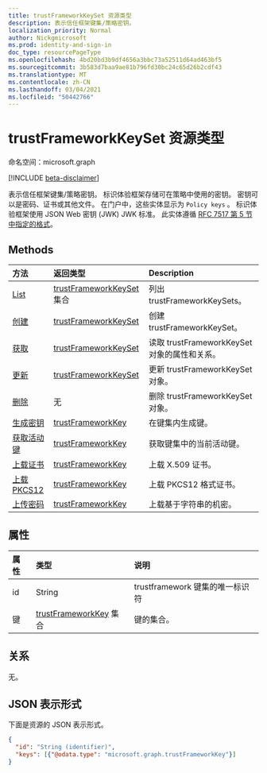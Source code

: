 ```yaml
---
title: trustFrameworkKeySet 资源类型
description: 表示信任框架键集/策略密钥。
localization_priority: Normal
author: Nickgmicrosoft
ms.prod: identity-and-sign-in
doc_type: resourcePageType
ms.openlocfilehash: 4bd20bd3b9df4656a3bbc73a52511d64ad463bf5
ms.sourcegitcommit: 3b583d7baa9ae81b796fd30bc24c65d26b2cdf43
ms.translationtype: MT
ms.contentlocale: zh-CN
ms.lasthandoff: 03/04/2021
ms.locfileid: "50442766"
---
```

# <a name="trustframeworkkeyset-resource-type"></a>trustFrameworkKeySet 资源类型

命名空间：microsoft.graph

[!INCLUDE [beta-disclaimer](../../includes/beta-disclaimer.md)]

表示信任框架键集/策略密钥。 标识体验框架存储可在策略中使用的密钥。 密钥可以是密码、证书或其他文件。 在门户中，这些实体显示为 `Policy keys` 。 标识体验框架使用 JSON Web 密钥 (JWK) JWK 标准。 此实体遵循 [RFC 7517 第 5 节中指定的格式](https://tools.ietf.org/html/rfc7517#section-5)。

## <a name="methods"></a>Methods

| 方法       | 返回类型 | Description |
|:-------------|:------------|:------------|
| [List](../api/trustframework-list-keysets.md) | [trustFrameworkKeySet](trustframeworkkeyset.md) 集合 | 列出 trustFrameworkKeySets。 |
| [创建](../api/trustframework-post-keysets.md) | [trustFrameworkKeySet](trustframeworkkeyset.md) | 创建 trustFrameworkKeySet。 |
| [获取](../api/trustframeworkkeyset-get.md) | [trustFrameworkKeySet](trustframeworkkeyset.md) | 读取 trustFrameworkKeySet 对象的属性和关系。 |
| [更新](../api/trustframeworkkeyset-update.md) | [trustFrameworkKeySet](trustframeworkkeyset.md) | 更新 trustFrameworkKeySet 对象。 |
| [删除](../api/trustframeworkkeyset-delete.md) | 无 | 删除 trustFrameworkKeySet 对象。 |
|[生成密钥](../api/trustframeworkkeyset-generatekey.md)|[trustFrameworkKey](trustframeworkkey.md)| 在键集内生成键。 |
|[获取活动键](../api/trustframeworkkeyset-getactivekey.md)|[trustFrameworkKey](trustframeworkkey.md)| 获取键集中的当前活动键。 |
|[上载证书](../api/trustframeworkkeyset-uploadcertificate.md)|[trustFrameworkKey](trustframeworkkey.md)| 上载 X.509 证书。 |
|[上载 PKCS12](../api/trustframeworkkeyset-uploadpkcs12.md)|[trustFrameworkKey](trustframeworkkey.md)| 上载 PKCS12 格式证书。 |
|[上传密码](../api/trustframeworkkeyset-uploadsecret.md)|[trustFrameworkKey](trustframeworkkey.md)| 上载基于字符串的机密。 |

## <a name="properties"></a>属性

| 属性     | 类型        | 说明 |
|:-------------|:------------|:------------|
|id|String| trustframework 键集的唯一标识符 |
|键|[trustFrameworkKey](trustframeworkkey.md) 集合| 键的集合。 |

## <a name="relationships"></a>关系

无。

## <a name="json-representation"></a>JSON 表示形式

下面是资源的 JSON 表示形式。

<!-- {
  "blockType": "resource",
  "optionalProperties": [

  ],
  "@odata.type": "microsoft.graph.trustFrameworkKeySet",
  "keyProperty": "id"
}-->

```json
{
  "id": "String (identifier)",
  "keys": [{"@odata.type": "microsoft.graph.trustFrameworkKey"}]
}
```

<!-- uuid: 16cd6b66-4b1a-43a1-adaf-3a886856ed98
2019-02-04 14:57:30 UTC -->
<!-- {
  "type": "#page.annotation",
  "description": "trustFrameworkKeySet resource",
  "keywords": "",
  "section": "documentation",
  "tocPath": ""
}-->


